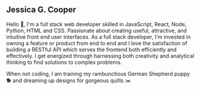 ## Jessica G. Cooper 

Hello 👋, I'm a full stack web developer skilled in JavaScript, React, Node, Python, HTML and CSS. Passionate about creating useful, attractive, and intuitive front end user interfaces. As a full stack developer, I'm invested in owning a feature or product from end to end and I love the satisfaction of building a RESTful API which serves the frontend both efficiently and effectively. I get energized through harnessing both creativity and analytical thinking to find solutions to complex problems.

When not coding, I am training my rambunctious German Shepherd puppy 🐕  and dreaming up designs for gorgeous quilts ✂️  



